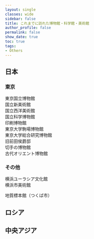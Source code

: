 ```yaml
---
layout: single
classes: wide
sidebar: false
title: これまでに訪れた博物館・科学館・美術館
author_profile: false
permalink: false
show_date: true
toc: true
tags:
- Others
---
```


## 日本
### 東京
東京国立博物館<br>
国立新美術館<br>
国立西洋美術館<br>
国立科学博物館<br>
印刷博物館<br>
東京大学駒場博物館<br>
東京大学総合研究博物館<br>
旧前田侯爵邸<br>
切手の博物館<br>
古代オリエント博物館<br>





### その他
横浜ユーラシア文化館<br>
横浜市美術館<br>

地質標本館（つくば市）<br>


## ロシア

## 中央アジア